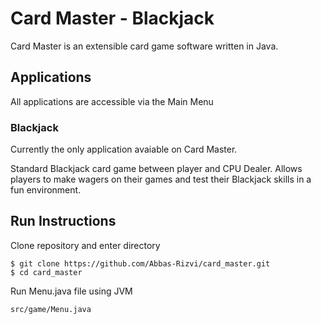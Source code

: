 # Card Master - Blackjack

Card Master is an extensible card game software written in Java.

## Applications

All applications are accessible via the Main Menu

### Blackjack

Currently the only application avaiable on Card Master.

Standard Blackjack card game between player and CPU Dealer. 
Allows players to make wagers on their games and test their Blackjack skills in a fun environment.


## Run Instructions

Clone repository and enter directory

```
$ git clone https://github.com/Abbas-Rizvi/card_master.git
$ cd card_master
```
Run Menu.java file using JVM

```
src/game/Menu.java
```
